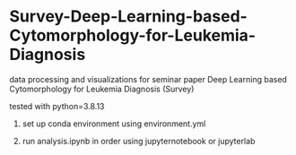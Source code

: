 # Survey-Deep-Learning-based-Cytomorphology-for-Leukemia-Diagnosis
data processing and visualizations for seminar paper Deep Learning based Cytomorphology for Leukemia Diagnosis (Survey)

tested with python=3.8.13

1. set up conda environment using environment.yml

2. run analysis.ipynb in order using jupyternotebook or jupyterlab